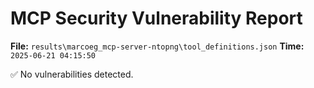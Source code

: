 # MCP Security Vulnerability Report
**File:** `results\marcoeg_mcp-server-ntopng\tool_definitions.json`
**Time:** `2025-06-21 04:15:50`

✅ No vulnerabilities detected.